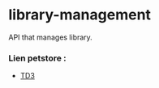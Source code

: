 # library-management
API that manages library.

### Lien petstore :
 - <a href="https://petstore.swagger.io/?url=https://raw.githubusercontent.com/Mitsanta12/library-management/oas-td3-std21071/docs/api.yml"> TD3</a>
